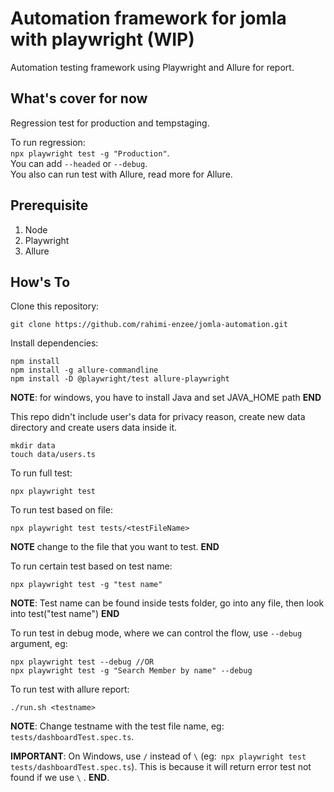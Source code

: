 # Automation framework for jomla with playwright (WIP)

Automation testing framework using Playwright and Allure for report.

## What's cover for now

Regression test for production and tempstaging.

To run regression:  
`npx playwright test -g "Production"`.  
You can add `--headed` or `--debug`.  
You also can run test with Allure, read more for Allure.

## Prerequisite

1. Node
2. Playwright
3. Allure

## How's To

Clone this repository:

```
git clone https://github.com/rahimi-enzee/jomla-automation.git
```

Install dependencies:

```
npm install
npm install -g allure-commandline
npm install -D @playwright/test allure-playwright 
```
**NOTE**: for windows, you have to install Java and set JAVA_HOME path **END**  

This repo didn't include user's data for privacy reason, create new data directory and create users data inside it.

```
mkdir data
touch data/users.ts
```

To run full test:

```
npx playwright test
```

To run test based on file:

```
npx playwright test tests/<testFileName>
```

**NOTE** change <testFileName> to the file that you want to test. **END**

To run certain test based on test name:

```
npx playwright test -g "test name"
```

**NOTE**: Test name can be found inside tests folder, go into any file, then look into test("test name") **END**

To run test in debug mode, where we can control the flow, use `--debug` argument, eg:

```
npx playwright test --debug //OR
npx playwright test -g "Search Member by name" --debug
```

To run test with allure report:

```
./run.sh <testname>
```

**NOTE**: Change testname with the test file name, eg: `tests/dashboardTest.spec.ts`.

**IMPORTANT**: On Windows, use `/` instead of `\` (eg:` npx playwright test tests/dashboardTest.spec.ts`). This is because it will return error test not found if we use `\` . **END**.